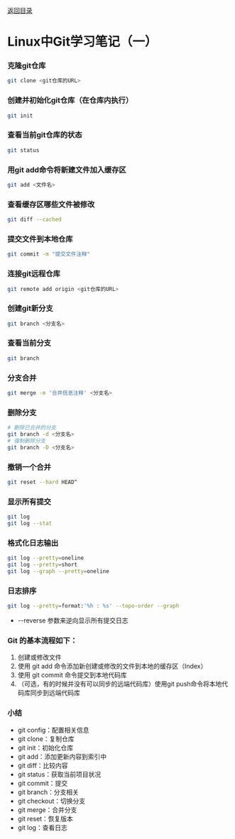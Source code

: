 [返回目录](ch0.md)

# Linux中Git学习笔记（一）

### 克隆git仓库
```bash
git clone <git仓库的URL>
```
### 创建并初始化git仓库（在仓库内执行）  
```bash
git init
```
### 查看当前git仓库的状态
```bash
git status
```
### 用git add命令将新建文件加入缓存区
```bash
git add <文件名>
```
### 查看缓存区哪些文件被修改
```bash
git diff --cached
```
### 提交文件到本地仓库
```bash
git commit -m "提交文件注释"
```
### 连接git远程仓库
```bash
git remote add origin <git仓库的URL>
```
### 创建git新分支
```bash
git branch <分支名>
```
### 查看当前分支
```bash
git branch
```
### 分支合并
```bash
git merge -m '合并信息注释' <分支名>
```
### 删除分支
```bash
# 删除已合并的分支
git branch -d <分支名>
# 强制删除分支
git branch -D <分支名>
```
### 撤销一个合并
```bash
git reset --hard HEAD^
```
### 显示所有提交
```bash
git log
git log --stat
```
### 格式化日志输出
```bash
git log --pretty=oneline
git log --pretty=short
git log --graph --pretty=oneline
```
### 日志排序
```bash
git log --pretty=format:'%h : %s' --topo-order --graph
```
- --reverse 参数来逆向显示所有提交日志  

### Git 的基本流程如下：  

1. 创建或修改文件
2. 使用 git add 命令添加新创建或修改的文件到本地的缓存区（Index）
3. 使用 git commit 命令提交到本地代码库
4. （可选，有的时候并没有可以同步的远端代码库）使用git push命令将本地代码库同步到远端代码库

### 小结

- git config：配置相关信息
- git clone：复制仓库
- git init：初始化仓库
- git add：添加更新内容到索引中
- git diff：比较内容
- git status：获取当前项目状况
- git commit：提交
- git branch：分支相关
- git checkout：切换分支
- git merge：合并分支
- git reset：恢复版本
- git log：查看日志  
